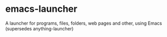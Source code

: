 emacs-launcher
==============

A launcher for programs, files, folders, web pages and other, using Emacs (supersedes anything-launcher)
